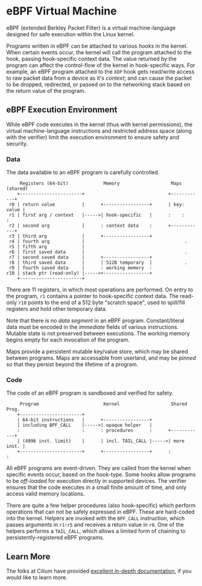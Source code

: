 # eBPF Virtual Machine

eBPF (extended Berkley Packet Filter) is a virtual machine-language designed for safe execution within the Linux kernel.

Programs written in eBPF can be attached to various _hooks_ in the kernel.
When certain events occur, the kernel will call the program attached to the hook,
passing hook-specific context data.
The value returned by the program can affect the control-flow of the kernel
in hook-specific ways.
For example,
an eBPF program attached to the `XDP` hook
gets read/write access to raw packet data from a device as it's _context_;
and can cause the packet to be dropped, redirected, or passed on to the networking stack
based on the return value of the program.

## eBPF Execution Environment

While eBPF code executes in the kernel (thus with kernel permissions),
the virtual machine-language instructions and restricted address space (along with the verifier)
limit the execution environment to ensure safety and security.

### Data

The data available to an eBPF program is carefully controlled.

```
     Registers (64-bit)             Memory                   Maps (shared)
    +-----------------------+                               +------------+
 r0 | return value          |      +-----------------+      | key: value |
 r1 | first arg / context   |----->| hook-specific   |      :    :       :
 r2 | second arg            |      : context data    :      +------------+
 r3 | third arg             |      +-----------------+
 r4 | fourth arg            |                                     .
 r5 | fifth arg             |
 r6 | first saved data      |                                     .
 r7 | second saved data     |      +-----------------+
 r8 | third saved data      |      | 512B temporary  |            .
 r9 | fourth saved data     |      : working memory  :
r10 | stack ptr (read-only) |----->+-----------------+
    +-----------------------+
```

There are 11 registers, in which most operations are performed.
On entry to the program, `r1` contains a pointer to hook-specific context data.
The read-only `r10` points to the end of a 512 byte "scratch space",
used to spill/fill registers and hold other temporary data.

Note that there is no _data segment_ in an eBPF program.
Constant/literal data must be encoded in the _immediate_ fields of various instructions.
Mutable state is not preserved between executions.
The working memory begins empty for each invocation of the program.

Maps provide a persistent mutable key/value store,
which may be shared between programs.
Maps are accessable from userland,
and may be _pinned_ so that they persist beyond the lifetime of a program.

### Code

The code of an eBPF program is sandboxed and verified for safety.

```
     Program                        Kernel                   Shared Prog.
    +-----------------------+                         
    | 64-bit instructions   |      +-----------------+
    | including BPF_CALL    |----->| opaque helper   |
    :                       :      : procedures      :      +------------+
    | (4096 inst. limit)    |      | incl. TAIL_CALL |----->| more inst. |
    +-----------------------+      +-----------------+      :            :
```

All eBPF programs are event-driven.
They are called from the kernel
when specific events occur, based on the hook-type.
Some hooks allow programs to be _off-loaded_ for execution directly in supported devices.
The verifier ensures that the code executes in a small finite amount of time,
and only access valid memory locations.

There are quite a few helper procedures (also hook-specific)
which perform operations that can not be safely expressed in eBPF.
These are hard-coded into the kernel.
Helpers are invoked with the `BPF_CALL` instruction,
which passes arguments in `r1`-`r5` and receives a return value in `r0`.
One of the helpers performs a `TAIL_CALL`,
which allows a limited form of chaining
to persistently-registered eBPF programs.

## Learn More

The folks at Cilium have provided [excellent in-depth documentation](https://docs.cilium.io/en/latest/bpf/), if you would like to learn more.
